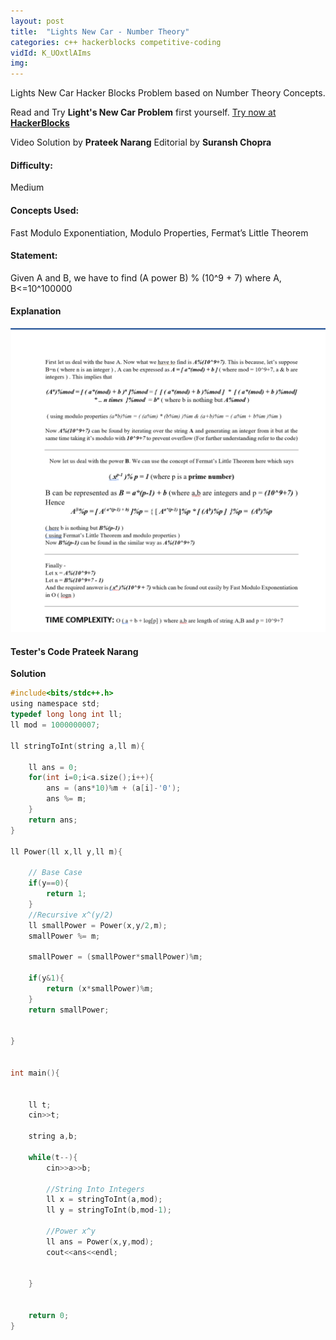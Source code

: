 ```yaml
---
layout: post
title:  "Lights New Car - Number Theory"
categories: c++ hackerblocks competitive-coding
vidId: K_UOxtlAIms
img: 
---
```



Lights New Car Hacker Blocks Problem based on Number Theory Concepts.


Read and Try **Light's New Car Problem** first yourself.
[Try now at **HackerBlocks**](https://hack.codingblocks.com/practice-section/p/66/92)


Video Solution by **Prateek Narang**
Editorial by **Suransh Chopra**

#### **Difficulty**: 
Medium

#### **Concepts Used**:
Fast Modulo Exponentiation, Modulo Properties, Fermat’s Little Theorem

#### **Statement**:
Given A and B, we have to find (A power B) % (10^9 + 7) where A, B<=10^100000

#### **Explanation**

![](../images/lights_new_edit.png)

#### Tester's Code **Prateek Narang**

**Solution**

```c
#include<bits/stdc++.h>
using namespace std;
typedef long long int ll;
ll mod = 1000000007;

ll stringToInt(string a,ll m){
    
    ll ans = 0;
    for(int i=0;i<a.size();i++){
        ans = (ans*10)%m + (a[i]-'0');
        ans %= m;
    }
    return ans;
}

ll Power(ll x,ll y,ll m){
    
    // Base Case
    if(y==0){
        return 1;
    }
    //Recursive x^(y/2)
    ll smallPower = Power(x,y/2,m);
    smallPower %= m;
    
    smallPower = (smallPower*smallPower)%m;
    
    if(y&1){
        return (x*smallPower)%m;
    }
    return smallPower;
    
    
}


int main(){
    
    
    ll t;
    cin>>t;
    
    string a,b;
    
    while(t--){
        cin>>a>>b;
        
        //String Into Integers
        ll x = stringToInt(a,mod);
        ll y = stringToInt(b,mod-1);
        
        //Power x^y
        ll ans = Power(x,y,mod);
        cout<<ans<<endl;
        
        
    }
    
    
    return 0;
}

```
